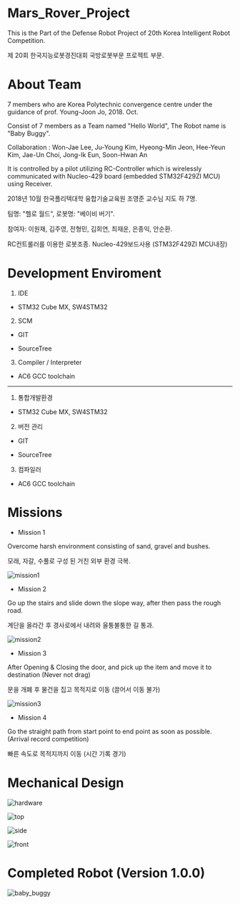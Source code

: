 # Mars_Rover_Project

This is the Part of the Defense Robot Project of 20th Korea Intelligent Robot Competition.

제 20회 한국지능로봇경진대회 국방로봇부문 프로젝트 부문.

# About Team

7 members who are Korea Polytechnic convergence centre under the guidance of prof. Young-Joon Jo, 2018. Oct.

Consist of 7 members as a Team named "Hello World", The Robot name is "Baby Buggy".

Collaboration : Won-Jae Lee, Ju-Young Kim, Hyeong-Min Jeon, Hee-Yeun Kim, Jae-Un Choi, Jong-Ik Eun, Soon-Hwan An

It is controlled by a pilot utilizing RC-Controller which is wirelessly communicated with Nucleo-429 board (embedded STM32F429ZI MCU) using Receiver.

2018년 10월 한국폴리텍대학 융합기술교육원 조영준 교수님 지도 하 7명.

팀명: "헬로 월드", 로봇명: "베이비 버기".

참여자: 이원재, 김주영, 전형민, 김희연, 최재운, 은종익, 안순환.

RC컨트롤러를 이용한 로봇조종. Nucleo-429보드사용 (STM32F429ZI MCU내장)

# Development Enviroment
1. IDE
- STM32 Cube MX, SW4STM32
2. SCM
- GIT 

- SourceTree

3. Compiler / Interpreter
- AC6 GCC toolchain

-------------------------

1. 통합개발환경
- STM32 Cube MX, SW4STM32
2. 버전 관리
- GIT

- SourceTree

3. 컴파일러
- AC6 GCC toolchain

# Missions

- Mission 1 

Overcome harsh environment consisting of sand, gravel and bushes.

모래, 자갈, 수풀로 구성 된 거친 외부 환경 극복.

![mission1](https://user-images.githubusercontent.com/36121225/46573916-aef0c880-c9d6-11e8-858d-849ff35cbd6f.PNG)


- Mission 2

Go up the stairs and slide down the slope way, after then pass the rough road.

계단을 올라간 후 경사로에서 내려와 울퉁불퉁한 길 통과.

![mission2](https://user-images.githubusercontent.com/36121225/46573919-b2844f80-c9d6-11e8-9437-ffa4c92a875e.PNG)


- Mission 3

After Opening & Closing the door, and pick up the item  and move it to destination (Never not drag)

문을 개폐 후 물건을 집고 목적지로 이동 (끌어서 이동 불가)

![mission3](https://user-images.githubusercontent.com/36121225/46573920-b57f4000-c9d6-11e8-92a6-d91e0f388a5c.PNG)

- Mission 4 

Go the straight path from start point to end point as soon as possible. (Arrival record competition)

빠른 속도로 목적지까지 이동 (시간 기록 경기)

# Mechanical Design
![hardware](https://user-images.githubusercontent.com/36121225/46571576-442d9600-c9b2-11e8-9ed8-f2d2a17cf051.jpg)

![top](https://user-images.githubusercontent.com/36121225/46571577-468ff000-c9b2-11e8-9c6f-ee4d1c3acaab.jpg)

![side](https://user-images.githubusercontent.com/36121225/46571579-4859b380-c9b2-11e8-9a2d-83107983cf11.jpg)

![front](https://user-images.githubusercontent.com/36121225/46571580-4a237700-c9b2-11e8-91f6-b111f741f88c.jpg)

# Completed Robot (Version 1.0.0)
![baby_buggy](https://user-images.githubusercontent.com/36121225/46571022-8fdb4200-c9a8-11e8-81ae-7f5229fb6037.PNG)
